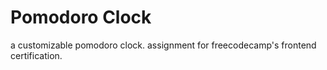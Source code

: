 # Pomodoro Clock

a customizable pomodoro clock. assignment for freecodecamp's frontend certification.

